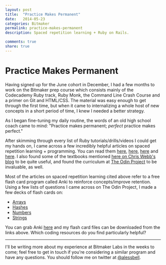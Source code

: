 ```yaml
---
layout: post
title:  "Practice Makes Permanent"
date:   2014-05-23
categories: Bitmaker
permalink: practice-makes-permanent
description: Spaced repetition learning + Ruby on Rails.

comments: true
share: true
---
```

# Practice Makes Permanent

Having signed up for the June cohort in December, I had a few months to work on the Bitmaker prep course which consists mainly of the Codecademy Ruby track, Ruby Monk, the Command Line Crash Course and a primer on Git and HTML/CSS. The material was easy enough to get through the first time, but when it came to internalizing a whole host of new concepts in a short period of time, I knew I needed a better strategy.

As I began fine-tuning my daily routine, the words of an old high school coach came to mind: "Practice makes permanent; *perfect* practice makes perfect."

After skimming through every list of Ruby tutorials/drills/videos I could get my hands on, I came across a few incredibly helpful articles on spaced repetition learning + programming. You can read them [here](https://medium.com/medium-redef/5481606b087a), [here](http://sivers.org/srs), [here](http://www.supermemo.com/articles/20rules.htm) and [here](http://www.jackkinsella.ie/2011/12/05/janki-method.html). I also found some of the textbooks mentioned [here on Chris Webb's blog](http://blog.mediumequalsmessage.com/6-best-learning-ruby-books) to be quite useful, and found the curriculum at [The Odin Project](http://www.theodinproject.com/) to be invaluable, as well.

Most of the articles on spaced repetition learning cited above refer to a free flash card program called Anki to reinforce concepts/improve retention. Using a few lists of questions I came across on The Odin Project, I made a few decks of flash cards on:

- [Arrays](https://github.com/alessbell/alessbell.github.io/blob/master/flash%20cards/Arrays.apkg?raw=true)
- [Hashes](https://github.com/alessbell/alessbell.github.io/blob/master/flash%20cards/Hashes.apkg?raw=true)
- [Numbers](https://github.com/alessbell/alessbell.github.io/blob/master/flash%20cards/Numbers.apkg?raw=true)
- [Strings](https://github.com/alessbell/alessbell.github.io/blob/master/flash%20cards/Strings.apkg?raw=true)

You can grab Anki [here](http://ankisrs.net/) and my flash card files can be downloaded from the links above. Which coding resources do you find particularly helpful?


***
I'll be writing more about my experience at Bitmaker Labs in the weeks to come; feel free to get in touch if you're considering a similar program and have any questions. You should follow me on twitter at [@alessbell](http://www.twitter.com/alessbell).